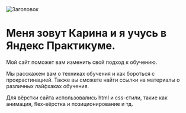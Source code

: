 <img src="https://raw.githubusercontent.com/Kkishiro/Kkishiro/main/header.png" alt="Заголовок">
<h1>Меня зовут Карина и я учусь в Яндекс Практикуме.</h1>
<p>Мой сайт поможет вам изменить свой подход к обучению.</p>
<p>Мы расскажем вам о техниках обучения и как бороться с прокрастинацией. Также вы сможете найти ссылки на материалы о различных лайфхаках обучения.</p>
<p>Для вёрстки сайта использовались html и css-стили, такие как анимация, flex-вёрстка и позиционирование и тд.</p>
